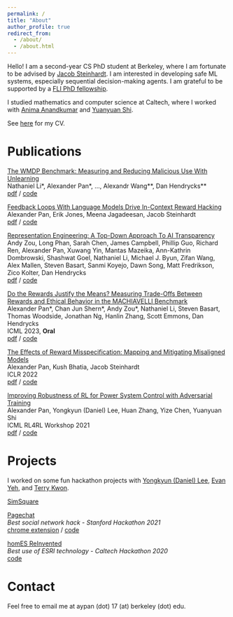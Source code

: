 ```yaml
---
permalink: /
title: "About"
author_profile: true
redirect_from: 
  - /about/
  - /about.html
---
```


Hello! I am a second-year CS PhD student at Berkeley, where I am fortunate to be advised by [Jacob Steinhardt](https://jsteinhardt.stat.berkeley.edu/). I am interested in developing safe ML systems, especially sequential decision-making agents. I am grateful to be supported by a [FLI PhD fellowship](https://futureoflife.org/about-us/our-people/fellowship-winners-2022/).

I studied mathematics and computer science at Caltech, where I worked with [Anima Anandkumar](http://tensorlab.cms.caltech.edu/users/anima/) and [Yuanyuan Shi](https://yyshi.eng.ucsd.edu/).  

See [here](https://drive.google.com/file/d/17jkbEmK-c69u8qqnYDzJNbo917Qwn6gg/view?usp=sharing) for my CV. 

Publications
======
[The WMDP Benchmark: Measuring and Reducing Malicious Use With Unlearning](https://www.wmdp.ai/) \
Nathaniel Li\*, Alexander Pan\*, ..., Alexandr Wang\*\*, Dan Hendrycks\*\* \
[pdf](https://arxiv.org/pdf/2403.03218.pdf) / [code](https://github.com/centerforaisafety/wmdp) 

[Feedback Loops With Language Models Drive In-Context Reward Hacking](https://arxiv.org/abs/2402.06627) 
Alexander Pan, Erik Jones, Meena Jagadeesan, Jacob Steinhardt \
[pdf](https://arxiv.org/pdf/2402.06627.pdf) / [code](https://github.com/aypan17/llm-feedback)

[Representation Engineering: A Top-Down Approach To AI Transparency](https://www.ai-transparency.org/) \
Andy Zou, Long Phan, Sarah Chen, James Campbell, Phillip Guo, Richard Ren, Alexander Pan, Xuwang Yin, Mantas Mazeika, Ann-Kathrin Dombrowski, Shashwat Goel, Nathaniel Li, Michael J. Byun, Zifan Wang, Alex Mallen, Steven Basart, Sanmi Koyejo, Dawn Song, Matt Fredrikson, Zico Kolter, Dan Hendrycks \
[pdf](https://arxiv.org/pdf/2310.01405.pdf) / [code](https://github.com/andyzoujm/representation-engineering) 

[Do the Rewards Justify the Means? Measuring Trade-Offs Between Rewards and Ethical Behavior in the MACHIAVELLI Benchmark](https://aypan17.github.io/machiavelli/) \
Alexander Pan\*, Chan Jun Shern\*, Andy Zou\*, Nathaniel Li, Steven Basart, Thomas Woodside, Jonathan Ng, Hanlin Zhang, Scott Emmons, Dan Hendrycks \
ICML 2023, **Oral**  \
[pdf](https://arxiv.org/pdf/2304.03279.pdf) / [code](https://github.com/aypan17/machiavelli) 

[The Effects of Reward Misspecification: Mapping and Mitigating Misaligned Models](https://arxiv.org/abs/2201.03544)  \
Alexander Pan, Kush Bhatia, Jacob Steinhardt  \
ICLR 2022 \
[pdf](https://arxiv.org/abs/2201.03544) / [code](https://github.com/aypan17/reward-misspecification)

[Improving Robustness of RL for Power System Control with Adversarial Training](https://arxiv.org/abs/2110.08956)  \
Alexander Pan, Yongkyun (Daniel) Lee, Huan Zhang, Yize Chen, Yuanyuan Shi    \
ICML RL4RL Workshop 2021   \
[pdf](https://arxiv.org/abs/2110.08956) / [code](https://github.com/aypan17/robust_pn)

<!---
Teaching
======
I enjoy teaching and am committed to promoting access to math and CS at all levels.

[Caltech Y RISE](https://www.caltechy.org/rise-tutor)  
Volunteer Tutor: 2018 - Present

Caltech CS 21: *Complexity Theory*  
Teaching Assistant: Winter 2020
-->

Projects
======
I worked on some fun hackathon projects with [Yongkyun (Daniel) Lee](https://noninertialframe.com/about), [Evan Yeh](https://www.linkedin.com/in/evan-yeh/), and [Terry Kwon](https://terrykwon.com/).

[SimSquare](https://devpost.com/software/simsquare)

[Pagechat](https://devpost.com/software/pagechat)  
*Best social network hack - Stanford Hackathon 2021*  
[chrome extension](https://chrome.google.com/webstore/detail/pagenow/lplobiaakhgkjcldopgkbcibeilddbmc) / [code](https://github.com/yongkyunlee/pagechat-chrome)

[homES ReInvented](https://devpost.com/software/homes-reinvented)  
*Best use of ESRI technology - Caltech Hackathon 2020*  
[code](https://github.com/yongkyunlee/hacktech2020)


Contact
======
Feel free to email me at aypan (dot) 17 (at) berkeley (dot) edu.
